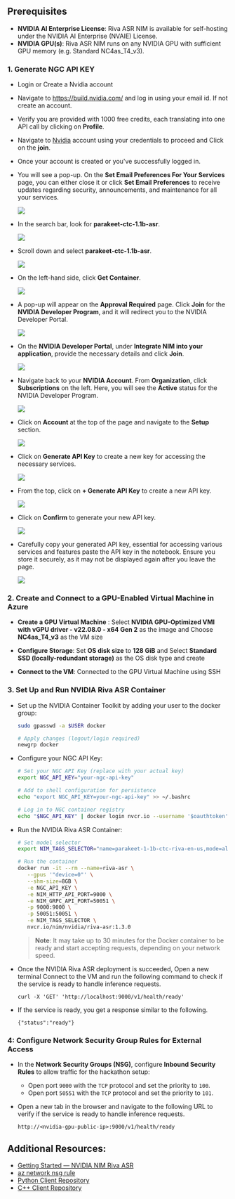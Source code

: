 
## Prerequisites

- **NVIDIA AI Enterprise License**: Riva ASR NIM is available for self-hosting under the NVIDIA AI Enterprise (NVAIE) License.
- **NVIDIA GPU(s)**: Riva ASR NIM runs on any NVIDIA GPU with sufficient GPU memory (e.g. Standard NC4as_T4_v3).

### 1. **Generate NGC API KEY**

   - Login or Create a Nvidia account 

   - Navigate to https://build.nvidia.com/ and log in using your email id. If not create an account.

   - Verify you are provided with 1000 free credits, each translating into one API call by clicking on **Profile**. 
   
   -  Navigate to [Nvidia](https://ngc.nvidia.com/signin) account using your credentials to proceed and Click on the **join**.
    
   - Once your account is created or you've successfully logged in.

   - You will see a pop-up. On the **Set Email Preferences For Your Services** page, you can either close it or click **Set Email Preferences** to receive updates regarding security, announcements, and maintenance for all your services.

      ![](../../media/nv8.png)

   - In the search bar, look for **parakeet-ctc-1.1b-asr**.

      ![](../../media/nv7.png)

   - Scroll down and select **parakeet-ctc-1.1b-asr**. 

      ![](../../media/nv6.png)

   - On the left-hand side, click **Get Container**.

      ![](../../media/nv5.png)

   - A pop-up will appear on the **Approval Required** page. Click **Join** for the **NVIDIA Developer Program**, and it will redirect you to the NVIDIA Developer Portal.

      ![](../../media/nv4.png)

   - On the **NVIDIA Developer Portal**, under **Integrate NIM into your application**, provide the necessary details and click **Join**.

      ![](../../media/nv3.png)

   - Navigate back to your **NVIDIA Account**. From **Organization**, click **Subscriptions** on the left. Here, you will see the **Active** status for the NVIDIA Developer Program.

      ![](../../media/nv2.png)

   - Click on **Account** at the top of the page and navigate to the **Setup** section.

      ![](../../media/nvidia4.png)

   - Click on **Generate API Key** to create a new key for accessing the necessary services.

      ![](../../media/nvidia5.png)

   - From the top, click on **+ Generate API Key** to create a new API key.

      ![](../../media/nvidia8.png)

   - Click on **Confirm** to generate your new API key.

      ![](../../media/nvidia9.png)

   - Carefully copy your generated API key, essential for accessing various services and features paste the API key in the notebook. Ensure you store it securely, as it may not be displayed again after you leave the page.

      ![](../../media/nvidia7.png)

### 2. Create and Connect to a GPU-Enabled Virtual Machine in Azure

   - **Create a GPU Virtual Machine** : Select **NVIDIA GPU-Optimized VMI with vGPU driver - v22.08.0 - x64 Gen 2** as the image and Choose **NC4as_T4_v3** as the VM size

   - **Configure Storage**: Set **OS disk size** to **128 GiB** and Select **Standard SSD (locally-redundant storage)** as the OS disk type and create

   - **Connect to the VM**: Connected to the GPU Virtual Machine using SSH

### 3. Set Up and Run NVIDIA Riva ASR Container

   - Set up the NVIDIA Container Toolkit by adding your user to the docker group:
      
      ```bash
      sudo gpasswd -a $USER docker
      
      # Apply changes (logout/login required)
      newgrp docker
      ```

   - Configure your NGC API Key:

      ```bash
      # Set your NGC API Key (replace with your actual key)
      export NGC_API_KEY="your-ngc-api-key"

      # Add to shell configuration for persistence
      echo "export NGC_API_KEY=your-ngc-api-key" >> ~/.bashrc

      # Log in to NGC container registry
      echo "$NGC_API_KEY" | docker login nvcr.io --username '$oauthtoken' --password-stdin
      ```

   - Run the NVIDIA Riva ASR Container:
      
      ```bash
      # Set model selector
      export NIM_TAGS_SELECTOR="name=parakeet-1-1b-ctc-riva-en-us,mode=all"

      # Run the container
      docker run -it --rm --name=riva-asr \
         --gpus '"device=0"' \
         --shm-size=8GB \
         -e NGC_API_KEY \
         -e NIM_HTTP_API_PORT=9000 \
         -e NIM_GRPC_API_PORT=50051 \
         -p 9000:9000 \
         -p 50051:50051 \
         -e NIM_TAGS_SELECTOR \
         nvcr.io/nim/nvidia/riva-asr:1.3.0
      ```

      > **Note**: It may take up to 30 minutes for the Docker container to be ready and start accepting requests, depending on your network speed.

   - Once the NVIDIA Riva ASR deployment is succeeded, Open a new terminal Connect to the VM and run the following command to check if the service is ready to handle inference requests.

     ```
     curl -X 'GET' 'http://localhost:9000/v1/health/ready'
     ```

   - If the service is ready, you get a response similar to the following.

     ```
     {"status":"ready"}
     ```
### 4: Configure Network Security Group Rules for External Access

   - In the **Network Security Groups (NSG)**, configure **Inbound Security Rules** to allow traffic for the hackathon setup:  

      - Open port `9000` with the `TCP` protocol and set the priority to `100`.  
      - Open port `50551` with the `TCP` protocol and set the priority to `101`.  

   - Open a new tab in the browser and navigate to the following URL to verify if the service is ready to handle inference requests.

      ```
      http://<nvidia-gpu-public-ip>:9000/v1/health/ready
      ```

     
## Additional Resources:

- [Getting Started — NVIDIA NIM Riva ASR](https://docs.nvidia.com/nim/riva/asr/latest/getting-started.html)
- [az network nsg rule](https://learn.microsoft.com/en-us/cli/azure/network/nsg/rule?view=azure-cli-latest#az-network-nsg-rule-create)
- [Python Client Repository](https://github.com/nvidia-riva/python-clients.git)
- [C++ Client Repository](https://github.com/nvidia-riva/cpp-clients.git)
